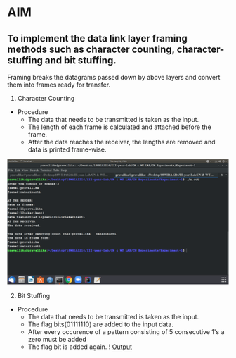 # AIM
## To implement the data link layer framing methods such as character counting, character-stuffing and bit stuffing.

Framing breaks the datagrams passed down by above layers and convert them into frames ready for transfer.
1. Character Counting

  - Procedure  
    - The data that needs to be transmitted is taken as the input.
    - The length of each frame is calculated and attached before the frame.
    - After the data reaches the receiver, the lengths are removed and data is printed frame-wise.

  ![Output](https://github.com/pravallika-1305/III-year-Lab/blob/master/CN%20%26%20WT%20LAB/CN%20Experiments/Experiment-1/output1.png)
  
  
  2. Bit Stuffing

  - Procedure  
    - The data that needs to be transmitted is taken as the input.
    - The flag bits(01111110) are added to the input data.
    - After every occurence of a pattern consisting of 5 consecutive 1's a zero must be added 
    - The flag bit is added again.
  ! [Output](https://github.com/pravallika-1305/III-year-Lab/blob/master/CN%20%26%20WT%20LAB/CN%20Experiments/Experiment-1/output2.png)
